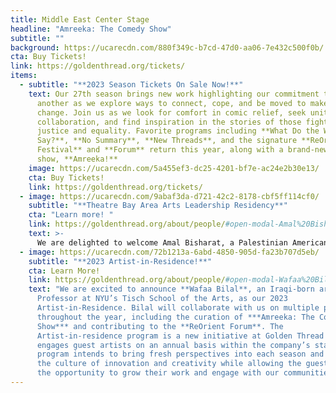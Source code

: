 ```yaml
---
title: Middle East Center Stage
headline: "Amreeka: The Comedy Show"
subtitle: ""
background: https://ucarecdn.com/880f349c-b7cd-47d0-aa06-7e432c500f0b/
cta: Buy Tickets!
link: https://goldenthread.org/tickets/
items:
  - subtitle: "**2023 Season Tickets On Sale Now!**"
    text: Our 27th season brings new work highlighting our commitment to uplift one
      another as we explore ways to connect, cope, and be moved to make a
      change. Join us as we look for comfort in comic relief, seek unity in
      collaboration, and find inspiration in the stories of those fighting for
      justice and equality. Favorite programs including **What Do the Women
      Say?**, **No Summary**, **New Threads**, and the signature **ReOrient
      Festival** and **Forum** return this year, along with a brand-new comedy
      show, **Amreeka!**
    image: https://ucarecdn.com/5a455ef3-dc25-4201-bf7e-ac24e2b30e13/
    cta: Buy Tickets!
    link: https://goldenthread.org/tickets/
  - image: https://ucarecdn.com/9abaf3da-d721-42c2-8178-cbf5ff114cf0/
    subtitle: "**Theatre Bay Area Arts Leadership Residency**"
    cta: "Learn more! "
    link: https://goldenthread.org/about/people/#open-modal-Amal%20Bisharat%20
    text: >-
      We are delighted to welcome Amal Bisharat, a Palestinian American multidisciplinary artist in a year-long artistic residency with the support of Theatre Bay Area! Amal Bisharat is in the process of creating her first musical, a Palestinian refugee story adapted from the best-selling novel Mornings in Jenin by Susan Abulhawa. As a singer, songwriter, and multi-instrumentalist, Bisharat has been writing, recording, and performing with bands all her life, with songs featured on stage, radio, and TV. At Golden Thread, Amal will co-produce our 2023 ReOrient Festival with Executive Artistic Director Sahar Assaf, as well as direct one of the selected plays in the festival.
  - image: https://ucarecdn.com/72b1213a-6abd-4850-905d-fa23b707d5eb/
    subtitle: "**2023 Artist-in-Residence!**"
    cta: Learn More!
    link: https://goldenthread.org/about/people/#open-modal-Wafaa%20Bilal
    text: "We are excited to announce **Wafaa Bilal**, an Iraqi-born artist and Arts
      Professor at NYU’s Tisch School of the Arts, as our 2023
      Artist-in-Residence. Bilal will collaborate with us on multiple projects
      throughout the year, including the curation of ***Amreeka: The Comedy
      Show*** and contributing to the **ReOrient Forum**. The
      Artist-in-residence program is a new initiative at Golden Thread that
      engages guest artists on an annual basis within the company’s staff. The
      program intends to bring fresh perspectives into each season and expand
      the culture of innovation and creativity while allowing the guest artist
      the opportunity to grow their work and engage with our communities."
---
```

